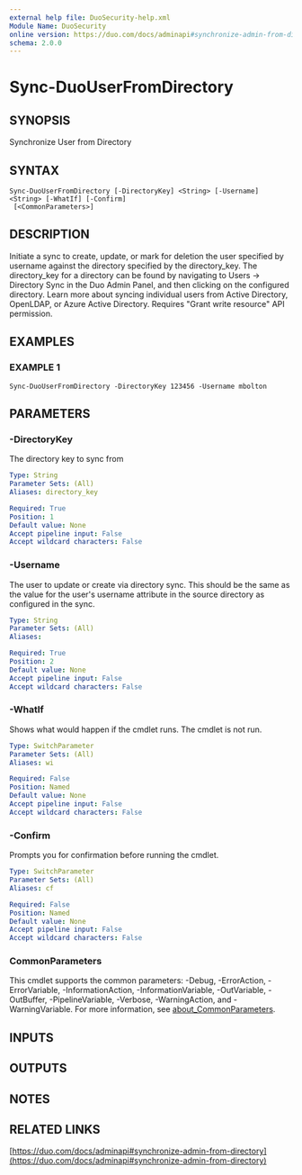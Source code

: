 ```yaml
---
external help file: DuoSecurity-help.xml
Module Name: DuoSecurity
online version: https://duo.com/docs/adminapi#synchronize-admin-from-directory
schema: 2.0.0
---
```


# Sync-DuoUserFromDirectory

## SYNOPSIS
Synchronize User from Directory

## SYNTAX

```
Sync-DuoUserFromDirectory [-DirectoryKey] <String> [-Username] <String> [-WhatIf] [-Confirm]
 [<CommonParameters>]
```

## DESCRIPTION
Initiate a sync to create, update, or mark for deletion the user specified by username against the directory specified by the directory_key.
The directory_key for a directory can be found by navigating to Users -\> Directory Sync in the Duo Admin Panel, and then clicking on the configured directory.
Learn more about syncing individual users from Active Directory, OpenLDAP, or Azure Active Directory.
Requires "Grant write resource" API permission.

## EXAMPLES

### EXAMPLE 1
```
Sync-DuoUserFromDirectory -DirectoryKey 123456 -Username mbolton
```

## PARAMETERS

### -DirectoryKey
The directory key to sync from

```yaml
Type: String
Parameter Sets: (All)
Aliases: directory_key

Required: True
Position: 1
Default value: None
Accept pipeline input: False
Accept wildcard characters: False
```

### -Username
The user to update or create via directory sync.
This should be the same as the value for the user's username attribute in the source directory as configured in the sync.

```yaml
Type: String
Parameter Sets: (All)
Aliases:

Required: True
Position: 2
Default value: None
Accept pipeline input: False
Accept wildcard characters: False
```

### -WhatIf
Shows what would happen if the cmdlet runs.
The cmdlet is not run.

```yaml
Type: SwitchParameter
Parameter Sets: (All)
Aliases: wi

Required: False
Position: Named
Default value: None
Accept pipeline input: False
Accept wildcard characters: False
```

### -Confirm
Prompts you for confirmation before running the cmdlet.

```yaml
Type: SwitchParameter
Parameter Sets: (All)
Aliases: cf

Required: False
Position: Named
Default value: None
Accept pipeline input: False
Accept wildcard characters: False
```

### CommonParameters
This cmdlet supports the common parameters: -Debug, -ErrorAction, -ErrorVariable, -InformationAction, -InformationVariable, -OutVariable, -OutBuffer, -PipelineVariable, -Verbose, -WarningAction, and -WarningVariable. For more information, see [about_CommonParameters](http://go.microsoft.com/fwlink/?LinkID=113216).

## INPUTS

## OUTPUTS

## NOTES

## RELATED LINKS

[https://duo.com/docs/adminapi#synchronize-admin-from-directory](https://duo.com/docs/adminapi#synchronize-admin-from-directory)

